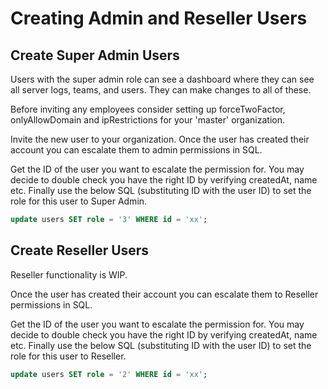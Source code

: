 # Creating Admin and Reseller Users

## Create Super Admin Users

Users with the super admin role can see a dashboard where they can see all server logs, teams, and users. They can make changes to all of these.

Before inviting any employees consider setting up forceTwoFactor, onlyAllowDomain and ipRestrictions for your 'master' organization. 

Invite the new user to your organization. Once the user has created their account you can escalate them to admin permissions in SQL.

Get the ID of the user you want to escalate the permission for. You may decide to double check you have the right ID by verifying createdAt, name etc. Finally use the below SQL (substituting ID with the user ID) to set the role for this user to Super Admin.

```sql
update users SET role = '3' WHERE id = 'xx';

```
## Create Reseller Users

Reseller functionality is WIP. 

Once the user has created their account you can escalate them to Reseller permissions in SQL.

Get the ID of the user you want to escalate the permission for. You may decide to double check you have the right ID by verifying createdAt, name etc. Finally use the below SQL (substituting ID with the user ID) to set the role for this user to Reseller.

```sql
update users SET role = '2' WHERE id = 'xx';

```
